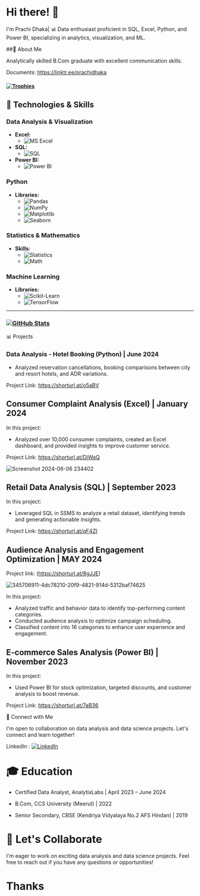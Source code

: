 #  Hi there! 👋

I'm Prachi Dhaka| 📊 Data enthusiast proficient in SQL, Excel, Python, and Power BI, specializing in analytics, visualization, and ML.

##🌱 About Me

Analytically skilled B.Com graduate with excellent communication skills.

Documents: https://linktr.ee/prachidhaka

#### [![Trophies](https://github-profile-trophy.vercel.app/?username=prachidhaka&theme=flat)](https://github.com/ryo-ma/github-profile-trophy)

## 🚀 Technologies & Skills

### Data Analysis & Visualization

- **Excel:**
  - ![MS Excel](https://img.shields.io/badge/MS%20Excel-Data%20Analysis-green?style=for-the-badge&logo=microsoftexcel&logoColor=white)
- **SQL:**
  - ![SQL](https://img.shields.io/badge/SQL-MySQL-blue?style=for-the-badge&logo=mysql&logoColor=white)
- **Power BI:**
  - ![Power BI](https://img.shields.io/badge/Power%20BI-Visual%20Analytics-orange?style=for-the-badge&logo=powerbi&logoColor=black)

### Python

- **Libraries:**
  - ![Pandas](https://img.shields.io/badge/Pandas-Data%20Manipulation-green?style=for-the-badge&logo=pandas&logoColor=white)
  - ![NumPy](https://img.shields.io/badge/NumPy-Scientific%20Computing-blue?style=for-the-badge&logo=numpy&logoColor=white)
  - ![Matplotlib](https://img.shields.io/badge/Matplotlib-Data%20Visualization-red?style=for-the-badge&logo=plotly&logoColor=white)
  - ![Seaborn](https://img.shields.io/badge/Seaborn-Statistical%20Plots-lightblue?style=for-the-badge&logo=plotly&logoColor=white)

### Statistics & Mathematics

- **Skills:**
  - ![Statistics](https://img.shields.io/badge/Statistics-Basic%20Analysis-lightgrey?style=for-the-badge)
  - ![Math](https://img.shields.io/badge/Math-Probability%20%7C%20Linear%20Algebra-blueviolet?style=for-the-badge)

### Machine Learning

- **Libraries:**
  - ![Scikit-Learn](https://img.shields.io/badge/Scikit--Learn-Modeling%20%7C%20Algorithms-orange?style=for-the-badge&logo=scikitlearn&logoColor=white)
  - ![TensorFlow](https://img.shields.io/badge/TensorFlow-Deep%20Learning-orange?style=for-the-badge&logo=tensorflow&logoColor=white)

---


### [![GitHub Stats](https://github-readme-stats.vercel.app/api?username=prachidhaka&show_icons=true&theme=tokyonight)](https://github.com/prachidhaka)


📊 Projects

### Data Analysis - Hotel Booking (Python) | June 2024

- Analyzed reservation cancellations, booking comparisons between city and resort hotels, and ADR variations.

Project Link: https://shorturl.at/o5aBV

## Consumer Complaint Analysis (Excel) | January 2024

In this project:
- Analyzed over 10,000 consumer complaints, created an Excel dashboard, and provided insights to improve customer service.

Project Link: https://shorturl.at/DjWaQ

![Screenshot 2024-06-06 234402](https://github.com/prachidhaka/prachidhaka/assets/100430962/b5fd13b6-da63-47ea-a35b-b5907ff7d216)


## Retail Data Analysis (SQL) | September 2023

In this project:
- Leveraged SQL in SSMS to analyze a retail dataset, identifying trends and generating actionable insights.

Project Link: https://shorturl.at/qF4ZI

## Audience Analysis and Engagement Optimization | MAY 2024

Project link: (https://shorturl.at/8gJJE)

![345706911-4dc78210-20f9-4821-914d-5312baf74625](https://github.com/prachidhaka/prachidhaka/assets/100430962/a5ce487f-ef7e-4ee6-97f7-8d3e14871ba3)


In this project:
- Analyzed traffic and behavior data to identify top-performing content categories.
- Conducted audience analysis to optimize campaign scheduling.
- Classified content into 16 categories to enhance user experience and engagement.

## E-commerce Sales Analysis (Power BI) | November 2023

In this project:
- Used Power BI for stock optimization, targeted discounts, and customer analysis to boost revenue.

Project Link: https://shorturl.at/7aB36

👯 Connect with Me

I'm open to collaboration on data analysis and data science projects. Let's connect and learn together!

LinkedIn : [![LinkedIn](https://img.shields.io/badge/LinkedIn-0077B5?style=for-the-badge&logo=linkedin&logoColor=white)](https://www.linkedin.com/in/prachi-dhaka-8921a81b2/)

# 🎓 Education

- Certified Data Analyst, AnalytixLabs | April 2023 – June 2024

- B.Com, CCS University (Meerut) | 2022
  
- Senior Secondary, CBSE (Kendriya Vidyalaya No.2 AFS Hindan) | 2019



# 🤝 Let's Collaborate

I'm eager to work on exciting data analysis and data science projects. Feel free to reach out if you have any questions or opportunities!


# Thanks 

